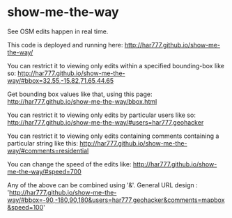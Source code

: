 show-me-the-way
===============

See OSM edits happen in real time.

This code is deployed and running here:
http://har777.github.io/show-me-the-way/

You can restrict it to viewing only edits within a specified bounding-box like so:
http://har777.github.io/show-me-the-way/#bbox=32.55,-15.82,71.65,44.65

Get bounding box values like that, using this page:
http://har777.github.io/show-me-the-way/bbox.html

You can restrict it to viewing only edits by particular users like so:
http://har777.github.io/show-me-the-way/#users=har777,geohacker

You can restrict it to viewing only edits containing comments containing a particular string like this:
http://har777.github.io/show-me-the-way/#comments=residential

You can change the speed of the edits like:
http://har777.github.io/show-me-the-way/#speed=700

Any of the above can be combined using '&'.
General URL design : 'http://har777.github.io/show-me-the-way/#bbox=-90,-180,90,180&users=har777,geohacker&comments=mapbox&speed=100'


